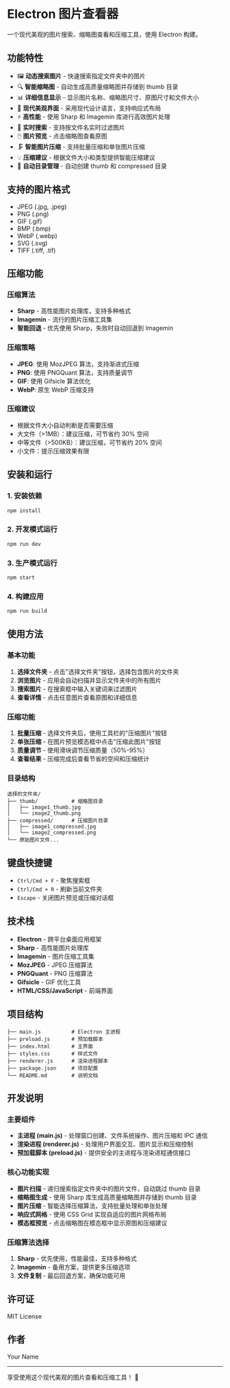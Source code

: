 # Electron 图片查看器

一个现代美观的图片搜索、缩略图查看和压缩工具，使用 Electron 构建。

## 功能特性

- 🖼️ **动态搜索图片** - 快速搜索指定文件夹中的图片
- 🔍 **智能缩略图** - 自动生成高质量缩略图并存储到 thumb 目录
- 📊 **详细信息显示** - 显示图片名称、缩略图尺寸、原图尺寸和文件大小
- 🎨 **现代美观界面** - 采用现代设计语言，支持响应式布局
- ⚡ **高性能** - 使用 Sharp 和 Imagemin 库进行高效图片处理
- 🔄 **实时搜索** - 支持按文件名实时过滤图片
- 🖱️ **图片预览** - 点击缩略图查看原图
- 🗜️ **智能图片压缩** - 支持批量压缩和单张图片压缩
- 💡 **压缩建议** - 根据文件大小和类型提供智能压缩建议
- 📁 **自动目录管理** - 自动创建 thumb 和 compressed 目录

## 支持的图片格式

- JPEG (.jpg, .jpeg)
- PNG (.png)
- GIF (.gif)
- BMP (.bmp)
- WebP (.webp)
- SVG (.svg)
- TIFF (.tiff, .tif)

## 压缩功能

### 压缩算法

- **Sharp** - 高性能图片处理库，支持多种格式
- **Imagemin** - 流行的图片压缩工具集
- **智能回退** - 优先使用 Sharp，失败时自动回退到 Imagemin

### 压缩策略

- **JPEG**: 使用 MozJPEG 算法，支持渐进式压缩
- **PNG**: 使用 PNGQuant 算法，支持质量调节
- **GIF**: 使用 Gifsicle 算法优化
- **WebP**: 原生 WebP 压缩支持

### 压缩建议

- 根据文件大小自动判断是否需要压缩
- 大文件（>1MB）：建议压缩，可节省约 30% 空间
- 中等文件（>500KB）：建议压缩，可节省约 20% 空间
- 小文件：提示压缩效果有限

## 安装和运行

### 1. 安装依赖

```bash
npm install
```

### 2. 开发模式运行

```bash
npm run dev
```

### 3. 生产模式运行

```bash
npm start
```

### 4. 构建应用

```bash
npm run build
```

## 使用方法

### 基本功能

1. **选择文件夹** - 点击"选择文件夹"按钮，选择包含图片的文件夹
2. **浏览图片** - 应用会自动扫描并显示文件夹中的所有图片
3. **搜索图片** - 在搜索框中输入关键词来过滤图片
4. **查看详情** - 点击任意图片查看原图和详细信息

### 压缩功能

1. **批量压缩** - 选择文件夹后，使用工具栏的"压缩图片"按钮
2. **单张压缩** - 在图片预览模态框中点击"压缩此图片"按钮
3. **质量调节** - 使用滑块调节压缩质量（50%-95%）
4. **查看结果** - 压缩完成后查看节省的空间和压缩统计

### 目录结构

```
选择的文件夹/
├── thumb/           # 缩略图目录
│   ├── image1_thumb.jpg
│   └── image2_thumb.png
├── compressed/      # 压缩图片目录
│   ├── image1_compressed.jpg
│   └── image2_compressed.png
└── 原始图片文件...
```

## 键盘快捷键

- `Ctrl/Cmd + F` - 聚焦搜索框
- `Ctrl/Cmd + R` - 刷新当前文件夹
- `Escape` - 关闭图片预览或压缩对话框

## 技术栈

- **Electron** - 跨平台桌面应用框架
- **Sharp** - 高性能图片处理库
- **Imagemin** - 图片压缩工具集
- **MozJPEG** - JPEG 压缩算法
- **PNGQuant** - PNG 压缩算法
- **Gifsicle** - GIF 优化工具
- **HTML/CSS/JavaScript** - 前端界面

## 项目结构

```
├── main.js          # Electron 主进程
├── preload.js       # 预加载脚本
├── index.html       # 主界面
├── styles.css       # 样式文件
├── renderer.js      # 渲染进程脚本
├── package.json     # 项目配置
└── README.md        # 说明文档
```

## 开发说明

### 主要组件

- **主进程 (main.js)** - 处理窗口创建、文件系统操作、图片压缩和 IPC 通信
- **渲染进程 (renderer.js)** - 处理用户界面交互、图片显示和压缩控制
- **预加载脚本 (preload.js)** - 提供安全的主进程与渲染进程通信接口

### 核心功能实现

- **图片扫描** - 递归搜索指定文件夹中的图片文件，自动跳过 thumb 目录
- **缩略图生成** - 使用 Sharp 库生成高质量缩略图并存储到 thumb 目录
- **图片压缩** - 智能选择压缩算法，支持批量处理和单张处理
- **响应式网格** - 使用 CSS Grid 实现自适应的图片网格布局
- **模态框预览** - 点击缩略图在模态框中显示原图和压缩建议

### 压缩算法选择

1. **Sharp** - 优先使用，性能最佳，支持多种格式
2. **Imagemin** - 备用方案，提供更多压缩选项
3. **文件复制** - 最后回退方案，确保功能可用

## 许可证

MIT License

## 作者

Your Name

---

享受使用这个现代美观的图片查看和压缩工具！ 🎉
